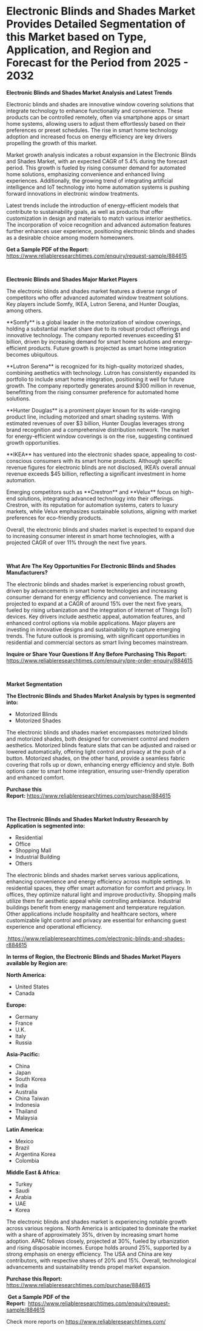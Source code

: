 <p><h1>Electronic Blinds and Shades Market Provides Detailed Segmentation of this Market based on Type, Application, and Region and Forecast for the Period from 2025 - 2032</h1></p><p><strong>Electronic Blinds and Shades Market Analysis and Latest Trends</strong></p>
<p><p>Electronic blinds and shades are innovative window covering solutions that integrate technology to enhance functionality and convenience. These products can be controlled remotely, often via smartphone apps or smart home systems, allowing users to adjust them effortlessly based on their preferences or preset schedules. The rise in smart home technology adoption and increased focus on energy efficiency are key drivers propelling the growth of this market.</p><p>Market growth analysis indicates a robust expansion in the Electronic Blinds and Shades Market, with an expected CAGR of 5.4% during the forecast period. This growth is fueled by rising consumer demand for automated home solutions, emphasizing convenience and enhanced living experiences. Additionally, the growing trend of integrating artificial intelligence and IoT technology into home automation systems is pushing forward innovations in electronic window treatments.</p><p>Latest trends include the introduction of energy-efficient models that contribute to sustainability goals, as well as products that offer customization in design and materials to match various interior aesthetics. The incorporation of voice recognition and advanced automation features further enhances user experience, positioning electronic blinds and shades as a desirable choice among modern homeowners.</p></p>
<p><strong>Get a Sample PDF of the Report:&nbsp;</strong> <a href="https://www.reliableresearchtimes.com/enquiry/request-sample/884615?utm_campaign=2175&utm_medium=2&utm_source=Github&utm_content=ia&utm_term=09022025&utm_id=electronic-blinds-and-shades">https://www.reliableresearchtimes.com/enquiry/request-sample/884615</a></p>
<p>&nbsp;</p>
<p><strong>Electronic Blinds and Shades Major Market Players</strong></p>
<p><p>The electronic blinds and shades market features a diverse range of competitors who offer advanced automated window treatment solutions. Key players include Somfy, IKEA, Lutron Serena, and Hunter Douglas, among others.</p><p>**Somfy** is a global leader in the motorization of window coverings, holding a substantial market share due to its robust product offerings and innovative technology. The company reported revenues exceeding $1 billion, driven by increasing demand for smart home solutions and energy-efficient products. Future growth is projected as smart home integration becomes ubiquitous.</p><p>**Lutron Serena** is recognized for its high-quality motorized shades, combining aesthetics with technology. Lutron has consistently expanded its portfolio to include smart home integration, positioning it well for future growth. The company reportedly generates around $300 million in revenue, benefitting from the rising consumer preference for automated home solutions.</p><p>**Hunter Douglas** is a prominent player known for its wide-ranging product line, including motorized and smart shading systems. With estimated revenues of over $3 billion, Hunter Douglas leverages strong brand recognition and a comprehensive distribution network. The market for energy-efficient window coverings is on the rise, suggesting continued growth opportunities.</p><p>**IKEA** has ventured into the electronic shades space, appealing to cost-conscious consumers with its smart home products. Although specific revenue figures for electronic blinds are not disclosed, IKEA’s overall annual revenue exceeds $45 billion, reflecting a significant investment in home automation.</p><p>Emerging competitors such as **Crestron** and **Velux** focus on high-end solutions, integrating advanced technology into their offerings. Crestron, with its reputation for automation systems, caters to luxury markets, while Velux emphasizes sustainable solutions, aligning with market preferences for eco-friendly products. </p><p>Overall, the electronic blinds and shades market is expected to expand due to increasing consumer interest in smart home technologies, with a projected CAGR of over 11% through the next five years.</p></p>
<p>&nbsp;</p>
<p><strong>What Are The Key Opportunities For Electronic Blinds and Shades Manufacturers?</strong></p>
<p><p>The electronic blinds and shades market is experiencing robust growth, driven by advancements in smart home technologies and increasing consumer demand for energy efficiency and convenience. The market is projected to expand at a CAGR of around 15% over the next five years, fueled by rising urbanization and the integration of Internet of Things (IoT) devices. Key drivers include aesthetic appeal, automation features, and enhanced control options via mobile applications. Major players are investing in innovative designs and sustainability to capture emerging trends. The future outlook is promising, with significant opportunities in residential and commercial sectors as smart living becomes mainstream.</p></p>
<p><strong>Inquire or Share Your Questions If Any Before Purchasing This Report:</strong> <a href="https://www.reliableresearchtimes.com/enquiry/pre-order-enquiry/884615?utm_campaign=2175&utm_medium=2&utm_source=Github&utm_content=ia&utm_term=09022025&utm_id=electronic-blinds-and-shades">https://www.reliableresearchtimes.com/enquiry/pre-order-enquiry/884615</a></p>
<p>&nbsp;</p>
<p><strong>Market Segmentation</strong></p>
<p><strong>The Electronic Blinds and Shades Market Analysis by types is segmented into:</strong></p>
<p><ul><li>Motorized Blinds</li><li>Motorized Shades</li></ul></p>
<p><p>The electronic blinds and shades market encompasses motorized blinds and motorized shades, both designed for convenient control and modern aesthetics. Motorized blinds feature slats that can be adjusted and raised or lowered automatically, offering light control and privacy at the push of a button. Motorized shades, on the other hand, provide a seamless fabric covering that rolls up or down, enhancing energy efficiency and style. Both options cater to smart home integration, ensuring user-friendly operation and enhanced comfort.</p></p>
<p><strong>Purchase this Report:&nbsp;</strong><a href="https://www.reliableresearchtimes.com/purchase/884615?utm_campaign=2175&utm_medium=2&utm_source=Github&utm_content=ia&utm_term=09022025&utm_id=electronic-blinds-and-shades">https://www.reliableresearchtimes.com/purchase/884615</a></p>
<p>&nbsp;</p>
<p><strong>The Electronic Blinds and Shades Market Industry Research by Application is segmented into:</strong></p>
<p><ul><li>Residential</li><li>Office</li><li>Shopping Mall</li><li>Industrial Building</li><li>Others</li></ul></p>
<p><p>The electronic blinds and shades market serves various applications, enhancing convenience and energy efficiency across multiple settings. In residential spaces, they offer smart automation for comfort and privacy. In offices, they optimize natural light and improve productivity. Shopping malls utilize them for aesthetic appeal while controlling ambiance. Industrial buildings benefit from energy management and temperature regulation. Other applications include hospitality and healthcare sectors, where customizable light control and privacy are essential for enhancing guest experience and operational efficiency.</p></p>
<p><a href="https://www.reliableresearchtimes.com/electronic-blinds-and-shades-r884615?utm_campaign=2175&utm_medium=2&utm_source=Github&utm_content=ia&utm_term=09022025&utm_id=electronic-blinds-and-shades">&nbsp;https://www.reliableresearchtimes.com/electronic-blinds-and-shades-r884615</a></p>
<p><strong>In terms of Region, the Electronic Blinds and Shades Market Players available by Region are:</strong></p>
<p>
    <p> <strong> North America: </strong>
        <ul>
            <li>United States</li>
            <li>Canada</li>
        </ul>
        </p> 
    <p> <strong> Europe: </strong>
        <ul>
            <li>Germany</li>
            <li>France</li>
            <li>U.K.</li>
            <li>Italy</li>
            <li>Russia</li>
        </ul>
        </p> 
    <p> <strong> Asia-Pacific: </strong>
        <ul>
            <li>China</li>
            <li>Japan</li>
            <li>South Korea</li>
            <li>India</li>
            <li>Australia</li>
            <li>China Taiwan</li>
            <li>Indonesia</li>
            <li>Thailand</li>
            <li>Malaysia</li>
        </ul>
        </p> 
    <p> <strong> Latin America: </strong>
        <ul>
            <li>Mexico</li>
            <li>Brazil</li>
            <li>Argentina Korea</li>
            <li>Colombia</li>
        </ul>
        </p> 
    <p> <strong> Middle East & Africa: </strong>
        <ul>
            <li>Turkey</li>
            <li>Saudi</li>
            <li>Arabia</li>
            <li>UAE</li>
            <li>Korea</li>
        </ul>
    </p>
    </p>
<p><p>The electronic blinds and shades market is experiencing notable growth across various regions. North America is anticipated to dominate the market with a share of approximately 35%, driven by increasing smart home adoption. APAC follows closely, projected at 30%, fueled by urbanization and rising disposable incomes. Europe holds around 25%, supported by a strong emphasis on energy efficiency. The USA and China are key contributors, with respective shares of 20% and 15%. Overall, technological advancements and sustainability trends propel market expansion.</p></p>
<p><strong>Purchase this Report: </strong><a href="https://www.reliableresearchtimes.com/purchase/884615?utm_campaign=2175&utm_medium=2&utm_source=Github&utm_content=ia&utm_term=09022025&utm_id=electronic-blinds-and-shades">https://www.reliableresearchtimes.com/purchase/884615</a></p>
<p>&nbsp;<strong>Get a Sample PDF of the Report:&nbsp;&nbsp;</strong><a href="https://www.reliableresearchtimes.com/enquiry/request-sample/884615?utm_campaign=2175&utm_medium=2&utm_source=Github&utm_content=ia&utm_term=09022025&utm_id=electronic-blinds-and-shades">https://www.reliableresearchtimes.com/enquiry/request-sample/884615</a></p>
<p><strong></strong></p>
<p>Check more reports on <a href="https://www.reliableresearchtimes.com/?utm_campaign=2175&utm_medium=2&utm_source=Github&utm_content=ia&utm_term=09022025&utm_id=electronic-blinds-and-shades">https://www.reliableresearchtimes.com/</a></p>